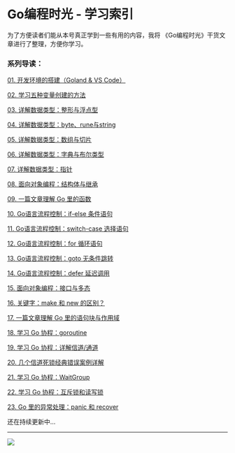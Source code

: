 # Go编程时光  - 学习索引

为了方便读者们能从本号真正学到一些有用的内容，我将 《Go编程时光》干货文章进行了整理，方便你学习。

### 系列导读：

[01. 开发环境的搭建（Goland & VS Code）](http://mp.weixin.qq.com/s?__biz=MzU1NzU1MTM2NA==&mid=2247483659&idx=1&sn=a5c0836d8d3f2209979b28c7e93aca26&chksm=fc355b60cb42d2767ea13bdb53216be2aad6e4c06c2d0be49f1531a0651434d544b6558791ae&token=243502240&lang=zh_CN#rd)

[02. 学习五种变量创建的方法 ](https://mp.weixin.qq.com/s?__biz=MzU1NzU1MTM2NA==&mid=2247483669&idx=2&sn=e70a1400c094e981f15b8da552bd8fbf&chksm=fc355b7ecb42d26824985163a3ef0c3567134975637c4efc42161751f54ab10343b485b36e23#rd)

[03. 详解数据类型：整形与浮点型](https://mp.weixin.qq.com/s?__biz=MzU1NzU1MTM2NA==&mid=2247483669&idx=1&sn=9d8b29ed467195e4d02759fc136a2544&chksm=fc355b7ecb42d2686dbd5fa09f467439716939ea08917af2eb0ff9bbcc4f7b8479548c451710#rd)

[04. 详解数据类型：byte、rune与string](https://mp.weixin.qq.com/s?__biz=MzU1NzU1MTM2NA==&mid=2247483673&idx=1&sn=09cc98b3f0b0e89e28c40a5f096c0d73&chksm=fc355b72cb42d26426bd4ae986ea46284b89d3bdf78465686a799684ddfc5f48f128382cc1ae&token=243502240&lang=zh_CN#rd)

[05. 详解数据类型：数组与切片](https://mp.weixin.qq.com/s?__biz=MzU1NzU1MTM2NA==&mid=2247483677&idx=1&sn=99556dc39a349fac7c9ba2e39e78336f&chksm=fc355b76cb42d260a063c73cb6adffcd23613c131a8fad8d0049dda3378ebd6d4f444c53e540&token=243502240&lang=zh_CN#rd)

[06. 详解数据类型：字典与布尔类型](https://mp.weixin.qq.com/s?__biz=MzU1NzU1MTM2NA==&mid=2247483696&idx=1&sn=44a7ace3a7a06c92f398ef4e35ab6dd1&chksm=fc355b5bcb42d24d6aded290ea3b5601aa8c89e5baf988c83e20d63b7ddd8c9cc1b5a48d1a31&token=243502240&lang=zh_CN#rd)

[07. 详解数据类型：指针](https://mp.weixin.qq.com/s?__biz=MzU1NzU1MTM2NA==&mid=2247483697&idx=1&sn=e6612228a8d2df948069242269466263&chksm=fc355b5acb42d24caf65d1d5863c86c51b3faf3fa69b0b04546c50336544c20c9e8e2ca7165a&token=243502240&lang=zh_CN#rd)

[08. 面向对象编程：结构体与继承](https://mp.weixin.qq.com/s?__biz=MzU1NzU1MTM2NA==&mid=2247483698&idx=1&sn=d12e9c0d5ee8bec8ba8cf1cd319dd783&chksm=fc355b59cb42d24ff61dd30dd5e68875170bd3953fa2cfc15a4b67c272688324cc6bc9525c74&token=243502240&lang=zh_CN#rd)

[09. 一篇文章理解 Go 里的函数](https://mp.weixin.qq.com/s?__biz=MzU1NzU1MTM2NA==&mid=2247483702&idx=1&sn=58ed79a076381b14dd1b387783dd145b&chksm=fc355b5dcb42d24b9cee52c2b912d357e3f500e90111b68b63484d5dc8e127b2114530fb3880&token=243502240&lang=zh_CN#rd)

[10. Go语言流程控制：if-else 条件语句](https://mp.weixin.qq.com/s?__biz=MzU1NzU1MTM2NA==&mid=2247483706&idx=1&sn=f7697b9ba8fbb1ed06c9ed9da64a87a1&chksm=fc355b51cb42d247e11263580fd5917409c1e6066ef297b6bb1ba10666c0d8eae6245c713239&token=243502240&lang=zh_CN#rd)

[11. Go语言流程控制：switch-case 选择语句](https://mp.weixin.qq.com/s?__biz=MzU1NzU1MTM2NA==&mid=2247483710&idx=1&sn=56b4c4e0e6d12f9ba650e0d0aeb6ce70&chksm=fc355b55cb42d243b9f694b017ea57de8e843fbd46e13b002cf44d251fefc446ed49bb842e26&token=243502240&lang=zh_CN#rd)

[12. Go语言流程控制：for 循环语句](https://mp.weixin.qq.com/s?__biz=MzU1NzU1MTM2NA==&mid=2247483714&idx=1&sn=07e2838aade6d5c21e36ec078c26628c&chksm=fc355b29cb42d23fcc4b5d4b8d99646e88a63fc29842092b67e7d2c0c6f120c782f2a9642fc5&token=243502240&lang=zh_CN#rd)

[13. Go语言流程控制：goto 无条件跳转](https://mp.weixin.qq.com/s?__biz=MzU1NzU1MTM2NA==&mid=2247483718&idx=1&sn=63cf01a472c19f9e91a200fd6edd297a&chksm=fc355b2dcb42d23b83fe9792a92e08d19d0186dec443f53a0d342046e51e6a852b6da56db08d&token=243502240&lang=zh_CN#rd)

[14. Go语言流程控制：defer 延迟调用](https://mp.weixin.qq.com/s?__biz=MzU1NzU1MTM2NA==&mid=2247483722&idx=1&sn=90ac47d68a5b0c3c443006d272671234&chksm=fc355b21cb42d237ad329f72670a3c6828862146d11e56c424bd0e26bb26de8c7a7895fe8de8&token=243502240&lang=zh_CN#rd)

[15. 面向对象编程：接口与多态](https://mp.weixin.qq.com/s?__biz=MzU1NzU1MTM2NA==&mid=2247483724&idx=1&sn=660fdc0c90751e3306b19c3009965836&chksm=fc355b27cb42d2317b3b9e755ef1a9544cc1cfbfffef38082dbba0641b133d4776bfbe35df1d&token=243502240&lang=zh_CN#rd)

[16. 关键字：make 和 new 的区别？](https://mp.weixin.qq.com/s?__biz=MzU1NzU1MTM2NA==&mid=2247483728&idx=1&sn=497137228dbd44bc9b9a4141fce8c473&chksm=fc355b3bcb42d22d5d5346051763b79633f1dbdd219bdf1f6cf967b65964d11b39dd2606637e&token=243502240&lang=zh_CN#rd)

[17. 一篇文章理解 Go 里的语句块与作用域](https://mp.weixin.qq.com/s?__biz=MzU1NzU1MTM2NA==&mid=2247483732&idx=1&sn=10f8c1dcba40b83ade76288b499a77ea&chksm=fc355b3fcb42d229b24d7909663b8e7b7238aae333e51f4ad626bb9c1c7f3df86a7ef66fd156&token=243502240&lang=zh_CN#rd)

[18. 学习 Go 协程：goroutine](https://mp.weixin.qq.com/s?__biz=MzU1NzU1MTM2NA==&mid=2247483736&idx=1&sn=1f54126378ca6811d618e0ccb49dfb42&chksm=fc355b33cb42d225363907ec1900d80f140b15a4a122514ac5e35509e8f2303fdf198c155e96&token=243502240&lang=zh_CN#rd)

[19. 学习 Go 协程：详解信道/通道](https://mp.weixin.qq.com/s?__biz=MzU1NzU1MTM2NA==&mid=2247483741&idx=1&sn=4d4ccd8fdee404432f03447927ddb055&chksm=fc355b36cb42d2201e12b77085f7db5a5fed98674e369a5df7fd852abde09a1efad35ba28944&token=243502240&lang=zh_CN#rd)

[20. 几个信道死锁经典错误案例详解](https://mp.weixin.qq.com/s?__biz=MzU1NzU1MTM2NA==&mid=2247483745&idx=1&sn=390492a25034a47519c43a839c5e73df&chksm=fc355b0acb42d21cbf064d9d8301e980127d8027803d498bf027281b4dc6a61584f81f3fcf3b&token=243502240&lang=zh_CN#rd)

[21. 学习 Go 协程：WaitGroup](https://mp.weixin.qq.com/s?__biz=MzU1NzU1MTM2NA==&mid=2247483746&idx=1&sn=5fb55f41cd5b11d7e13959dd94b454d3&chksm=fc355b09cb42d21f2efdf871dbe611db62bcd9cbfd10d0bb27fa657246dfcb561aa228a61007&token=243502240&lang=zh_CN#rd)

[22. 学习 Go 协程：互斥锁和读写锁](https://mp.weixin.qq.com/s?__biz=MzU1NzU1MTM2NA==&mid=2247483750&idx=1&sn=e3749252c7544d621b8327bd370f4deb&chksm=fc355b0dcb42d21b9ee41dff123714d743901b2a58738a479a8cf66138cb5827c223038a23cc&token=243502240&lang=zh_CN#rd)

[23. Go 里的异常处理：panic 和 recover](https://mp.weixin.qq.com/s?__biz=MzU1NzU1MTM2NA==&mid=2247483755&idx=1&sn=aaa376a579ffb277d52239a64b7b5630&chksm=fc355b00cb42d216e14fd42b93cad5e8cc9a5659d3c3359bb95ef02df01266ea79ced2ec1282&token=243502240&lang=zh_CN#rd)



还在持续更新中...





---

![](http://image.python-online.cn/20200315144434.png)

